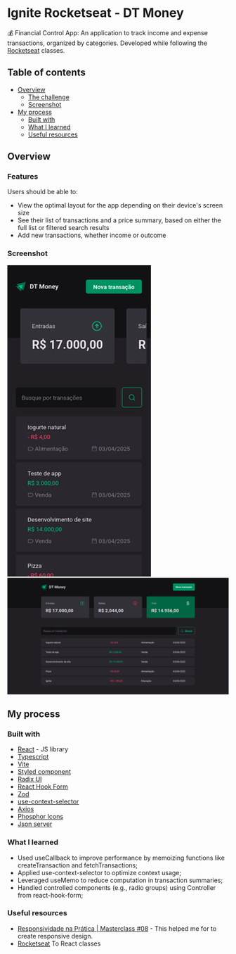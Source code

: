 # Ignite Rocketseat - DT Money

💰 Financial Control App: An application to track income and expense transactions, organized by categories.
Developed while following the [Rocketseat](https://www.rocketseat.com.br/) classes.

## Table of contents

- [Overview](#overview)
  - [The challenge](#the-challenge)
  - [Screenshot](#screenshot)
- [My process](#my-process)
  - [Built with](#built-with)
  - [What I learned](#what-i-learned)
  - [Useful resources](#useful-resources)


## Overview

### Features
Users should be able to:

- View the optimal layout for the app depending on their device's screen size
- See their list of transactions and a price summary, based on either the full list or filtered search results
- Add new transactions, whether income or outcome

### Screenshot
![](./src/assets/dt-money-mobile.jpg)
![](./src/assets/dt-money-web.jpg)

## My process

### Built with

- [React](https://reactjs.org/) - JS library
- [Typescript](https://www.typescriptlang.org/)
- [Vite](https://vitejs.dev/)
- [Styled component](https://styled-components.com/)
- [Radix UI](https://www.radix-ui.com/)
- [React Hook Form](https://react-hook-form.com/)
- [Zod](https://zod.dev/)
- [use-context-selector](https://www.npmjs.com/package/use-context-selector)
- [Axios](https://axios-http.com/ptbr/docs/intro)
- [Phosphor Icons](https://phosphoricons.com/)
- [Json server](https://github.com/typicode/json-server/tree/v0)

### What I learned

- Used useCallback to improve performance by memoizing functions like createTransaction and fetchTransactions;
- Applied use-context-selector to optimize context usage;
- Leveraged useMemo to reduce computation in transaction summaries;
- Handled controlled components (e.g., radio groups) using Controller from react-hook-form;
  
### Useful resources

- [Responsividade na Prática | Masterclass #08](https://www.youtube.com/watch?v=H91DhKPjhPk) - This helped me for to create responsive design.
- [Rocketseat](https://www.rocketseat.com.br/) To React classes

